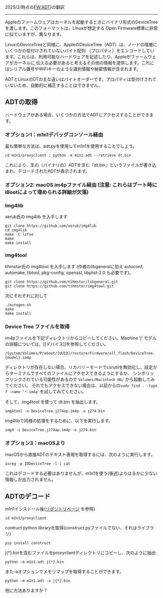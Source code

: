 2025/2/時点の[FW:ADT](https://github.com/AsahiLinux/docs/blob/main/docs/FW-ADT.md))の翻訳

---

Appleのファームウェアはカーネルを起動するときにバイナリ形式のDeviceTreeを渡します。このフォーマットは、Linuxが想定する
Open Firmware標準に非常に似ていますが、異なります。

LinuxのDeviceTreeと同様に、AppleのDeviceTree（ADT）は、ノードの階層にいくつかの型付けされていないバイト配列
（プロパティ）をエンコードしています。これらは、利用可能なハードウェアを記述したり、Appleがファームウェアがカーネルに
伝える必要があると考えるその他の情報を提供します。これにはシリアル番号やWiFiキーのような識別情報や秘密情報が含まれます。

ADTとLinuxのDTの主な違いはバイトオーダーです。プロパティは型付けされていないため、自動的に補正することはできません。

## ADTの取得

ハードウェアがある場合、いくつかの方法でADTにアクセスすることができます。

### オプション1：m1n1デバッグコンソール経由
最も簡単な方法は、adt.pyを使用してm1n1を使用することでしょう。

```
cd m1n1/proxyclient ; python -m m1n1.adt --retrieve dt.bin
```

これにより、生の（バイナリの）ADTを含む『dt.bin』というファイルが書き込まれ、デコードされたADTが表示されます。

### オプション2: macOS im4pファイル経由 (注意: これらはブート時にiBootによって埋められる詳細が欠落)
### img4lib
xerub氏の img4lib を入手します

```
git clone https://github.com/xerub/img4lib
cd img4lib
make -C lzfse
make
make install
```

### img4tool
tihmstar氏の img4tool を入手します (作者のlibgeneralに加え autoconf, automake, libtool, pkg-config, openssl, libplist-2.0 も必要です)。

```
git clone https://github.com/tihmstar/libgeneral.git
git clone https://github.com/tihmstar/img4tool.git
```

次にそれぞれに対して

```
./autogen.sh
make
make install
```

### Device Tree ファイルを取得
im4pファイルを下記ディレクトリからコピーしてください。Machine 'j' モデルの詳細については、[[デバイス]]を参照してください。

`/System/Volumes/Preboot/[UUID]/restore/Firmware/all_flash/DeviceTree.{model}.im4p`

ディレクトリが存在しない場合、リカバリーモードでcsrutilを無効化し、設定からターミナルですべてのファイルにアクセスできるようにするか、
シンボリックリンクされている可能性があるので `Volumes/Macintosh HD/` から起動してみてください。
それでもアクセスできない場合は、以前からの`sudo find . -type f -name '*.im4p'`を試してみてください。

そして、img4tool を使って dt.bin を抽出します。

```
img4tool -e DeviceTree.j274ap.im4p -o j274.bin
```

img4libで同様の処理をするために、以下を実行します。

```
img4 -i DeviceTree.j274ap.im4p -o j274.bin
```


### オプション3：macOSより

macOSから直接ADTのテキスト表現を取得するには、次のように実行します。

```
ioreg -p IODeviceTree -l | cat
```

これはデコードする必要はありませんが、m1n1を使う(後述)よりはるかに少ない情報しか出力されません。

## ADTのデコード

m1n1インストール後([リポジトリページ](https://github.com/AsahiLinux/m1n1) を参照)

`cd m1n1/proxyclient`

contruct python libraryを取得(construct.pyファイルでない、それはライブラリ)

`pip install construct`

j{*}.binを含むファイルをproxyclientディレクトリにコピーし、次のように抽出:

`python -m m1n1.adt j{*}.bin`

また-aオプションでメモリマップを取得することができます。

`python -m m1n1.adt -a j{*}.bin` 

他に方法ありますか？
